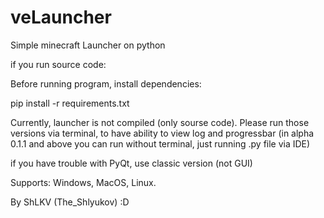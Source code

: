 # veLauncher
Simple minecraft Launcher on python

if you run source code:

Before running program, install dependencies:

pip install -r requirements.txt

Currently, launcher is not compiled (only sourse code).
Please run those versions via terminal, to have ability to view log and progressbar
(in alpha 0.1.1 and above you can run without terminal, just running .py file via IDE)

if you have trouble with PyQt, use classic version (not GUI)

Supports: Windows, MacOS, Linux.

By ShLKV (The_Shlyukov) :D
